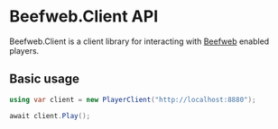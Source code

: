 # Beefweb.Client API

Beefweb.Client is a client library for interacting with [Beefweb](http://github.com/hyperblast/beefweb) enabled players.

## Basic usage

```cs
using var client = new PlayerClient("http://localhost:8880");

await client.Play();
```
